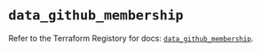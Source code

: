 # `data_github_membership`

Refer to the Terraform Registory for docs: [`data_github_membership`](https://registry.terraform.io/providers/integrations/github/5.36.0/docs/data-sources/membership).
